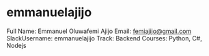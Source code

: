 # emmanuelajijo

Full Name: Emmanuel Oluwafemi Ajijo
Email: femiajijo@gmail.com
SlackUsername: emmanuelajijo
Track: Backend
Courses: Python, C#, Nodejs
